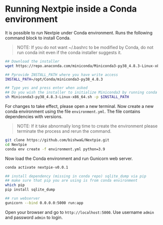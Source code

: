 # Running Nextpie inside a Conda environment

It is possible to run Nextpie under Conda environment. Runs the following command block to install Conda. 

> NOTE: If you do not want ~/.bashrc to be modified by Conda, do not run conda init even if the conda installer suggests it.

```bash
## Download the installer
wget https://repo.anaconda.com/miniconda/Miniconda3-py38_4.8.3-Linux-x86_64.sh

## Pprovide INSTALL_PATH where you have write access
INSTALL_PATH=/opt/Conda/miniconda3-py38_4.8.3

## Type yes and press enter when asked
## Do you wish the installer to initialize Miniconda3 by running conda init?
sh Miniconda3-py38_4.8.3-Linux-x86_64.sh -p $INSTALL_PATH
```
For changes to take effect, please open a new terminal.
Now create a new conda environment using the file `environment.yml`. The file contains dependencies with versions.

> NOTE: If it take abnormally long time to create the environment please terminate the process and rerun the command.

```bash
git clone https://github.com/bishwaG/Nextpie.git
cd Nextpie
conda env create -f environment.yml python=3.9
```

Now load the Conda environment and run Gunicorn web server. 

```bash
conda activate nextpie-v0.0.1

## install dependency (missing in conda repo) sqlite_dump via pip
## make sure that pip you are using is from conda environment
which pip
pip install sqlite_dump

## run webserver
gunicorn --bind 0.0.0.0:5000 run:app
```

Open your browser and go to `http://localhost:5000`. Use username `admin` and password `admin` to login.
